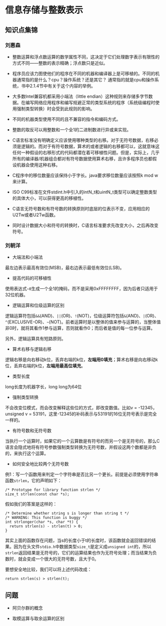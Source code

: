 # 信息存储与整数表示

## 知识点集锦

### 刘惠森

- 整数运算和浮点数运算的数学属性不同，这决定于它们处理数字表示有限性的方式不同——整数的表示精确；浮点数只是近似。

- 程序员应该力图使他们的程序在不同的机器和编译器上是可移植的。不同的机器通常指的是什么？cpu？操作系统？还是其它？
通常指的就是cpu和操作系统，书中2.1.4节中有关于这个内容的举例。

- 大多数Intel兼容机都采用小端法（little endian）这种规则来存储多字节数据。在编写网络应用程序和编写规避正常的类型系统的程序（系统级编程时使用强制类型转换）时会受到此规则的影响。

- 不同的机器类型使用不同的且不兼容的指令和编码方式。

- 整数的取反可以用整数和一个全1的二进制数进行异或来实现。

- C语言标准没有明确定义应该使用哪种类型的右移。对于无符号数据，右移必须是逻辑的。而对于有符号数据，算术的或者逻辑的右移都可以，这就意味这任何一种假设的右移形式的代码都潜在着可移植性问题。但是，实际上，几乎所有的编译器/机器组合都对有符号数据使用算术右移，且许多程序员也都假设机器会使用这种右移。

- C程序中的移位数量应该保持小于字长。java要求移位数量应该按照k mod w来计算。

- ISO C99标准在文件stdint.h中引入的intN_t和uintN_t类型可以确定整数类型的具体大小，可以获得更高的移植性。

- C语言无符号数和有符号数的转换原则时底层的位表示不变，应用相应的U2Tw或者U2Tw函数。

- 同时设计数据大小和符号的转换时，C语言标准要求先改变大小，之后再改变符号。

### 刘朝洋

- 大端法和小端法

最左边表示最高有效位(MSB)，最右边表示最低有效位(LSB)。

- 提高代码的可移植性

使用表达式`~0`生成一个全1的掩码，而不是采用0xFFFFFFFF，因为后者只适用于32位机器。

- 逻辑运算和位级运算的区别

逻辑运算符包括`&&`(AND)、`||`(OR)、`!`(NOT)，位级运算符包括`&`(AND)、`|`(OR)、`^`(EXCLUSIVE-OR)、`~`(NOT)。前者运算时是以整体的值来参与运算的，当整体值非0时，就将其看作1参与运算，否则就看作0；而后者是值的每一位参与运算。

另外，逻辑运算具有短路原则。

- 算术右移与逻辑右移

逻辑右移是向右移动k位，丢弃右端的k位，**左端用0填充**；算术右移是向右移动k位，丢弃右端的k位，**左端用最高位填充**。

- 类型长度

long长度为机器字长，long long为64位

- 强制类型转换

不会改变位模式，而会改变解释这些位的方式，即改变数值。比如v = -12345，unsigned v = 53191，这里-12345的补码表示与53191的16位无符号表示是完全一样的。

- 有符号数和无符号数

当执行一个运算时，如果它的一个云算数是有符号的而另一个是无符号的，那么C语言会隐式地将有符号参数强制类型转换为无符号数，并假设这两个数都是非负的，来执行这个运算。

- 如何安全地比较两个无符号数

例1：写一个函数用来判定一个字符串是否比另一个更长。前提是必须使用字符串函数`strlen`，它的声明如下：

```
/* Prototype for library function strlen */
size_t strlen(const char *s);
```

假如我们的答案是这样的：

```
/* Determine whether string s is longer than string t */
/* WARNING: This function is buggy */
int strlonger(char *s, char *t) {
  return strlen(s) - strlen(t) > 0;
}
```

其实上面的函数存在问题，当s的长度小于t的长度时，该函数就会返回错误的结果。因为在头文件`stdio.h`中数据类型`size_t`是定义成`unsigned int`的，所以`strlen`返回结果是无符号的，它们的运算结果也作为无符号处理；而当结果为负数时，就会变成一个很大的无符号数，且大于0。

要想安全地比较，我们可以将上述代码改成：

```
return strlen(s) > strlen(t);
```

## 问题

- 阿贝尔群的概念

- 取模运算与取余运算的区别
